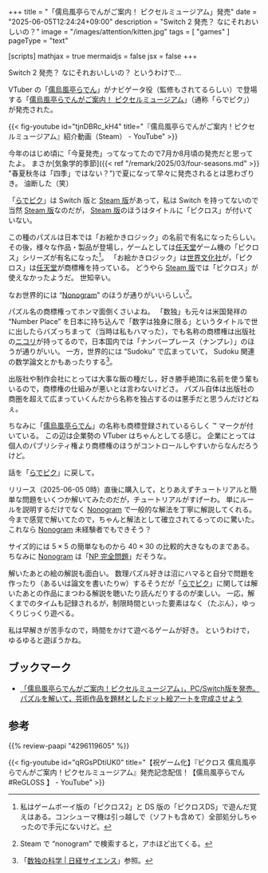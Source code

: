 +++
title = "「儒烏風亭らでんがご案内！ ピクセルミュージアム」発売"
date =  "2025-06-05T12:24:24+09:00"
description = "Switch 2 発売？ なにそれおいしいの？"
image = "/images/attention/kitten.jpg"
tags = [ "games" ]
pageType = "text"

[scripts]
  mathjax = true
  mermaidjs = false
  jsx = false
+++

Switch 2 発売？ なにそれおいしいの？ というわけで...

VTuber の「[儒烏風亭らでん]」がナビゲータ役（監修もされてるらしい）で登場する「[儒烏風亭らでんがご案内！ ピクセルミュージアム][らでピク]」（通称「らでピク」）が発売された。

{{< fig-youtube id="tjnDBRc_kH4" title="『儒烏風亭らでんがご案内！ピクセルミュージアム』紹介動画（Steam） - YouTube" >}}

今年のはじめ頃に「今夏発売」ってなってたので7月か8月頃の発売だと思ってたよ。
まさか[気象学的季節]({{< ref "/remark/2025/03/four-seasons.md" >}} "春夏秋冬は「四季」ではない？")で夏になって早々に発売されるとは思わざりき。
油断した（笑）

「[らでピク]」は Switch 版と [Steam 版][らでピクSteam]があって，私は Switch を持ってないので当然 [Steam 版][らでピクSteam]なのだが， [Steam 版][らでピクSteam]のほうはタイトルに「ピクロス」が付いていない。

この種のパズルは日本では「お絵かきロジック」の名前で有名になったらしい。
その後，様々な作品・製品が登場し，ゲームとしては[任天堂]ゲーム機の「ピクロス」シリーズが有名になった[^p1]。
「お絵かきロジック」は[世界文化社]が，「ピクロス」は[任天堂]が商標権を持っている。
どうやら [Steam 版][らでピクSteam]では「ピクロス」が使えなかったようだ。
世知辛い。

[^p1]: 私はゲームボーイ版の「ピクロス2」と DS 版の「ピクロスDS」で遊んだ覚えはある。コンシューマ機は引っ越しで（ソフトも含めて）全部処分しちゃったので手元にないけど。

なお世界的には “[Nonogram]” のほうが通りがいいらしい[^p2]。

[^p2]: Steam で “nonogram” で検索すると，アホほど出てくる。

パズル名の商標権ってホンマ面倒くさいよね。
「数独」も元々は米国発祥の “Number Place” を日本に持ち込んで「数字は独身に限る」というタイトルで世に出したらバズっちまって（当時は私もハマった），でも名称の商標権は出版社の[ニコリ](https://www.nikoli.co.jp/ "Nikoli - The leading company of the logic puzzles")が持ってるので，日本国内では「ナンバープレース（ナンプレ）」のほうが通りがいい。
一方，世界的には “Sudoku” で広まっていて， Sudoku 関連の数学論文とかもあったりする[^sd1]。

[^sd1]: 「[数独の科学 | 日経サイエンス](http://www.nikkei-science.com/page/magazine/0609/sudoku.html)」参照。

出版社や制作会社にとっては大事な飯の種だし，好き勝手絶頂に名前を使う輩もいるので，商標権の仕組みが悪いとは言わないけどさ。
パズル自体は出版社の商圏を超えて広まっていくんだから名称を独占するのは悪手だと思うんだけどねぇ。

ちなみに「[儒烏風亭らでん]」の名称も商標登録されているらしく &trade; マークが付いている。
この辺は企業勢の VTuber はちゃんとしてる感じ。
企業にとっては個人のパブリシティ権より商標権のほうがコントロールしやすいからなんだろうけど。

話を「[らでピク]」に戻して。

リリース（2025-06-05 0時）直後に購入して，とりあえずチュートリアルと簡単な問題をいくつか解いてみたのだが，チュートリアルがすげーわ。
単にルールを説明するだけでなく [Nonogram] で一般的な解法を丁寧に解説してくれる。
今まで感覚で解いてたので，ちゃんと解法として確立されてるってのに驚いた。
これなら [Nonogram] 未経験者でもできそう？

サイズ的には $5 \times 5$ の簡単なものから $40 \times 30$ の比較的大きなものまである。
ちなみに [Nonogram] は「[NP 完全問題](https://www.sciencedirect.com/science/article/pii/S1877050914013015 "Simulated Annealing Approach to Solve Nonogram Puzzles with Multiple Solutions - ScienceDirect")」だそうな。

解いたあとの絵の解説も面白い。
数理パズル好きは沼にハマると自分で問題を作ったり（あるいは論文を書いたりw）するそうだが「[らでピク]」に関しては解いたあとの作品にまつわる解説を聴いたり読んだりするのが楽しい。
一応，解くまでのタイムも記録されるが，制限時間といった要素はなく（たぶん），ゆっくりじっくり遊べる。

私は早解きが苦手なので，時間をかけて遊べるゲームが好き。
というわけで，ゆるゆると遊ぼうかね。

## ブックマーク

- [「儒烏風亭らでんがご案内！ピクセルミュージアム」，PC/Switch版を発売。パズルを解いて，芸術作品を題材としたドット絵アートを完成させよう](https://www.4gamer.net/games/863/G086378/20250605044/)

[儒烏風亭らでん]: https://www.youtube.com/@JuufuuteiRaden "Raden Ch. 儒烏風亭らでん ‐ ReGLOSS - YouTube"
[らでピク]: https://www.jupiter.co.jp/game/pixelmuseum/ "ピクロス 儒烏風亭らでんがご案内！ピクセルミュージアム【公式サイト】"
[らでピクSteam]: https://store.steampowered.com/app/3204020/_/ "Steam：儒烏風亭らでんがご案内！ピクセルミュージアム"
[Nonogram]: https://en.wikipedia.org/wiki/Nonogram "Nonogram - Wikipedia"
[任天堂]: https://www.nintendo.com/ "任天堂ホームページ"
[世界文化社]: https://www.sekaibunka.com/ "世界文化社グループ"

## 参考

{{% review-paapi "4296119605" %}} <!-- 数学の楽園 「数独の科学」収録 -->

{{< fig-youtube id="qRGsPDtiUK0" title="【祝ゲーム化】『ピクロス 儒烏風亭らでんがご案内！ピクセルミュージアム』発売記念配信！【儒烏風亭らでん #ReGLOSS 】 - YouTube" >}}
